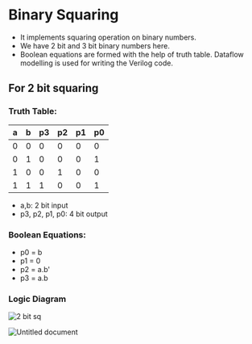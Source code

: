 # Binary Squaring

- It implements squaring operation on binary numbers.
- We have 2 bit and 3 bit binary numbers here.
- Boolean equations are formed with the help of truth table. Dataflow modelling is used for writing the Verilog code.
  
## For 2 bit squaring

### Truth Table:

| a | b | p3 | p2 | p1 | p0 |
|---|---|----|----|----|----|
| 0 | 0 | 0  | 0  | 0  | 0  |
| 0 | 1 | 0  | 0  | 0  | 1  |
| 1 | 0 | 0  | 1  | 0  | 0  |
| 1 | 1 | 1  | 0  | 0  | 1  |

- a,b: 2 bit input
- p3, p2, p1, p0: 4 bit output

### Boolean Equations:

- p0 = b
- p1 = 0
- p2 = a.b'
- p3 = a.b

### Logic Diagram

![2 bit sq](https://github.com/SonalSinha237/Binary_Squaring/assets/78365433/f857eaeb-dc40-4008-8b3a-53f96ef39f3d)

![Untitled document](https://github.com/SonalSinha237/Binary_Squaring/assets/78365433/11cf83fa-d4bd-41f0-bace-8d2f82dcf7c1)




